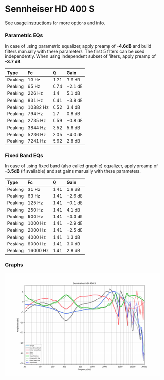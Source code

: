 # Sennheiser HD 400 S
See [usage instructions](https://github.com/jaakkopasanen/AutoEq#usage) for more options and info.

### Parametric EQs
In case of using parametric equalizer, apply preamp of **-4.6dB** and build filters manually
with these parameters. The first 5 filters can be used independently.
When using independent subset of filters, apply preamp of **-3.7 dB**.

| Type    | Fc       |    Q | Gain    |
|:--------|:---------|:-----|:--------|
| Peaking | 19 Hz    | 1.21 | 3.6 dB  |
| Peaking | 65 Hz    | 0.74 | -2.1 dB |
| Peaking | 226 Hz   | 1.4  | 5.1 dB  |
| Peaking | 831 Hz   | 0.41 | -3.8 dB |
| Peaking | 10882 Hz | 0.52 | 3.4 dB  |
| Peaking | 794 Hz   | 2.7  | 0.8 dB  |
| Peaking | 2735 Hz  | 0.59 | -0.8 dB |
| Peaking | 3844 Hz  | 3.52 | 5.6 dB  |
| Peaking | 5236 Hz  | 3.05 | -4.0 dB |
| Peaking | 7241 Hz  | 5.62 | 2.8 dB  |

### Fixed Band EQs
In case of using fixed band (also called graphic) equalizer, apply preamp of **-3.5dB**
(if available) and set gains manually with these parameters.

| Type    | Fc       |    Q | Gain    |
|:--------|:---------|:-----|:--------|
| Peaking | 31 Hz    | 1.41 | 1.6 dB  |
| Peaking | 63 Hz    | 1.41 | -2.6 dB |
| Peaking | 125 Hz   | 1.41 | -0.1 dB |
| Peaking | 250 Hz   | 1.41 | 4.1 dB  |
| Peaking | 500 Hz   | 1.41 | -3.3 dB |
| Peaking | 1000 Hz  | 1.41 | -2.9 dB |
| Peaking | 2000 Hz  | 1.41 | -2.5 dB |
| Peaking | 4000 Hz  | 1.41 | 1.3 dB  |
| Peaking | 8000 Hz  | 1.41 | 3.0 dB  |
| Peaking | 16000 Hz | 1.41 | 2.8 dB  |

### Graphs
![](./Sennheiser%20HD%20400%20S.png)